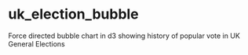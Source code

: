 # uk_election_bubble
Force directed bubble chart in d3 showing history of popular vote in UK General Elections
